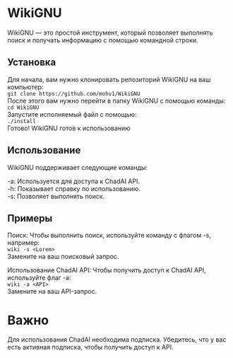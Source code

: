 # WikiGNU
WikiGNU — это простой инструмент, который позволяет выполнять поиск и получать информацию с помощью командной строки.

## Установка 
Для начала, вам нужно клонировать репозиторий WikiGNU на ваш компьютер:  
```git clone https://github.com/mohv1/WikiGNU```  
После этого вам нужно перейти в папку WikiGNU
с помощью команды:   
```cd WikiGNU```    
Запустите исполняемый файл с помощью:    
```./install```        
Готово! WikiGNU готов к использованию
## Использование  
WikiGNU поддерживает следующие команды:

-a: Используется для доступа к ChadAI API.  
-h: Показывает справку по использованию.  
-s: Позволяет выполнять поиск.  
## Примеры
Поиск: Чтобы выполнить поиск, используйте команду с флагом -s, например:  
```wiki -s <Lorem>```  
Замените <Lorem> на ваш поисковый запрос. 

Использование ChadAI API: Чтобы получить доступ к ChadAI API, используйте флаг -a:  
```wiki -a <API>```  
Замените <API> на ваш API-запрос.

# Важно
Для использования ChadAI необходима подписка. Убедитесь, что у вас есть активная подписка, чтобы получить доступ к API.
